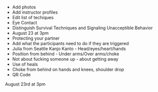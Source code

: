 * Add photos
* Add instructor profiles
* Edit list of techiques
* Eye Contact
* Distinguish Survival Techniques and Signaling Unacceptible Behavior
* August 23 at 3pm
* Protecting your partner
* Add what the participants need to do if they are triggered
* Julia from Seattle Kanjo Kanto - Head/eyes/heart/hands
* Position from behind - Under arms/Over arms/choke
* Not about fucking someone up - about getting away
* Use of heals
* Choke from behind on hands and knees, shoulder drop
* QR Code


August 23rd at 3pm
